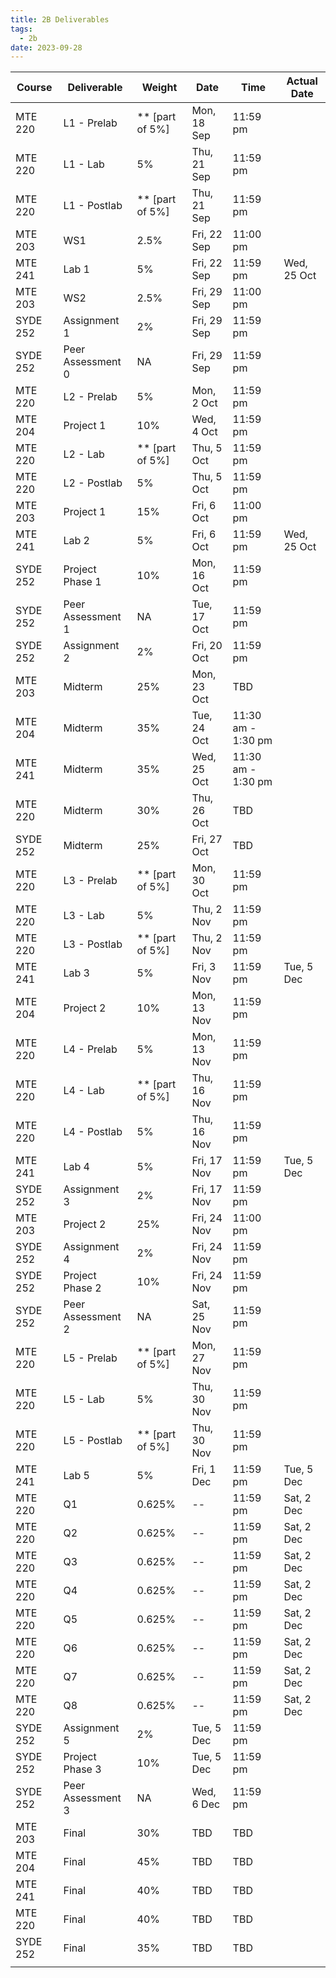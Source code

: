 ```yaml
---
title: 2B Deliverables
tags:
  - 2b
date: 2023-09-28
---
```


| Course   | Deliverable       | Weight          | Date        | Time               | Actual Date |
| -------- | ----------------- | --------------- | ----------- | ------------------ | ----------- |
| MTE 220  | L1 - Prelab       | ** [part of 5%] | Mon, 18 Sep | 11:59 pm           |             |
| MTE 220  | L1 - Lab          | 5%              | Thu, 21 Sep | 11:59 pm           |             |
| MTE 220  | L1 - Postlab      | ** [part of 5%] | Thu, 21 Sep | 11:59 pm           |             |
| MTE 203  | WS1               | 2.5%            | Fri, 22 Sep | 11:00 pm           |             |
| MTE 241  | Lab 1             | 5%              | Fri, 22 Sep | 11:59 pm           | Wed, 25 Oct |
| MTE 203  | WS2               | 2.5%            | Fri, 29 Sep | 11:00 pm           |             |
| SYDE 252 | Assignment 1      | 2%              | Fri, 29 Sep | 11:59 pm           |             |
| SYDE 252 | Peer Assessment 0 | NA              | Fri, 29 Sep | 11:59 pm           |             |
| MTE 220  | L2 - Prelab       | 5%              | Mon, 2 Oct  | 11:59 pm           |             |
| MTE 204  | Project 1         | 10%             | Wed, 4 Oct  | 11:59 pm           |             |
| MTE 220  | L2 - Lab          | ** [part of 5%] | Thu, 5 Oct  | 11:59 pm           |             |
| MTE 220  | L2 - Postlab      | 5%              | Thu, 5 Oct  | 11:59 pm           |             |
| MTE 203  | Project 1         | 15%             | Fri, 6 Oct  | 11:00 pm           |             |
| MTE 241  | Lab 2             | 5%              | Fri, 6 Oct  | 11:59 pm           | Wed, 25 Oct |
| SYDE 252 | Project Phase 1   | 10%             | Mon, 16 Oct | 11:59 pm           |             |
| SYDE 252 | Peer Assessment 1 | NA              | Tue, 17 Oct | 11:59 pm           |             |
| SYDE 252 | Assignment 2      | 2%              | Fri, 20 Oct | 11:59 pm           |             |
| MTE 203  | Midterm           | 25%             | Mon, 23 Oct | TBD                |             |
| MTE 204  | Midterm           | 35%             | Tue, 24 Oct | 11:30 am - 1:30 pm |             |
| MTE 241  | Midterm           | 35%             | Wed, 25 Oct | 11:30 am - 1:30 pm |             |
| MTE 220  | Midterm           | 30%             | Thu, 26 Oct | TBD                |             |
| SYDE 252 | Midterm           | 25%             | Fri, 27 Oct | TBD                |             |
| MTE 220  | L3 - Prelab       | ** [part of 5%] | Mon, 30 Oct | 11:59 pm           |             |
| MTE 220  | L3 - Lab          | 5%              | Thu, 2 Nov  | 11:59 pm           |             |
| MTE 220  | L3 - Postlab      | ** [part of 5%] | Thu, 2 Nov  | 11:59 pm           |             |
| MTE 241  | Lab 3             | 5%              | Fri, 3 Nov  | 11:59 pm           | Tue, 5 Dec  |
| MTE 204  | Project 2         | 10%             | Mon, 13 Nov | 11:59 pm           |             |
| MTE 220  | L4 - Prelab       | 5%              | Mon, 13 Nov | 11:59 pm           |             |
| MTE 220  | L4 - Lab          | ** [part of 5%] | Thu, 16 Nov | 11:59 pm           |             |
| MTE 220  | L4 - Postlab      | 5%              | Thu, 16 Nov | 11:59 pm           |             |
| MTE 241  | Lab 4             | 5%              | Fri, 17 Nov | 11:59 pm           | Tue, 5 Dec  |
| SYDE 252 | Assignment 3      | 2%              | Fri, 17 Nov | 11:59 pm           |             |
| MTE 203  | Project 2         | 25%             | Fri, 24 Nov | 11:00 pm           |             |
| SYDE 252 | Assignment 4      | 2%              | Fri, 24 Nov | 11:59 pm           |             |
| SYDE 252 | Project Phase 2   | 10%             | Fri, 24 Nov | 11:59 pm           |             |
| SYDE 252 | Peer Assessment 2 | NA              | Sat, 25 Nov | 11:59 pm           |             |
| MTE 220  | L5 - Prelab       | ** [part of 5%] | Mon, 27 Nov | 11:59 pm           |             |
| MTE 220  | L5 - Lab          | 5%              | Thu, 30 Nov | 11:59 pm           |             |
| MTE 220  | L5 - Postlab      | ** [part of 5%] | Thu, 30 Nov | 11:59 pm           |             |
| MTE 241  | Lab 5             | 5%              | Fri, 1 Dec  | 11:59 pm           | Tue, 5 Dec  |
| MTE 220  | Q1                | 0.625%          | --          | 11:59 pm           | Sat, 2 Dec  |
| MTE 220  | Q2                | 0.625%          | --          | 11:59 pm           | Sat, 2 Dec  |
| MTE 220  | Q3                | 0.625%          | --          | 11:59 pm           | Sat, 2 Dec  |
| MTE 220  | Q4                | 0.625%          | --          | 11:59 pm           | Sat, 2 Dec  |
| MTE 220  | Q5                | 0.625%          | --          | 11:59 pm           | Sat, 2 Dec  |
| MTE 220  | Q6                | 0.625%          | --          | 11:59 pm           | Sat, 2 Dec  |
| MTE 220  | Q7                | 0.625%          | --          | 11:59 pm           | Sat, 2 Dec  |
| MTE 220  | Q8                | 0.625%          | --          | 11:59 pm           | Sat, 2 Dec  |
| SYDE 252 | Assignment 5      | 2%              | Tue, 5 Dec  | 11:59 pm           |             |
| SYDE 252 | Project Phase 3   | 10%             | Tue, 5 Dec  | 11:59 pm           |             |
| SYDE 252 | Peer Assessment 3 | NA              | Wed, 6 Dec  | 11:59 pm           |             |
| MTE 203  | Final             | 30%             | TBD         | TBD                |             |
| MTE 204  | Final             | 45%             | TBD         | TBD                |             |
| MTE 241  | Final             | 40%             | TBD         | TBD                |             |
| MTE 220  | Final             | 40%             | TBD         | TBD                |             |
| SYDE 252 | Final             | 35%             | TBD         | TBD                |             |
|          |                   |                 |             |                    |             |
